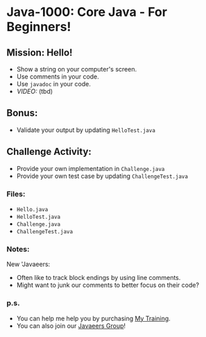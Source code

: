 # Java-1000: Core Java - For Beginners!

## Mission: Hello!
* Show a string on your computer's screen.
* Use comments in your code.
* Use `javadoc` in your code.
* _VIDEO:_ (tbd)

## Bonus:
* Validate your output by updating `HelloTest.java`

## Challenge Activity:
- Provide your own implementation in `Challenge.java`
- Provide your own test case by updating `ChallengeTest.java`

### Files:
* `Hello.java`
* `HelloTest.java`
* `Challenge.java`
* `ChallengeTest.java`

### Notes:
New 'Javaeers: 
- Often like to track block endings by using line comments.
- Might want to junk our comments to better focus on their code?

### p.s.
* You can help me help you by purchasing [My Training](https://www.udemy.com/course/how-to-java).
* You can also join our [Javaeers Group](https://www.facebook.com/JavaVideos9000/)!

